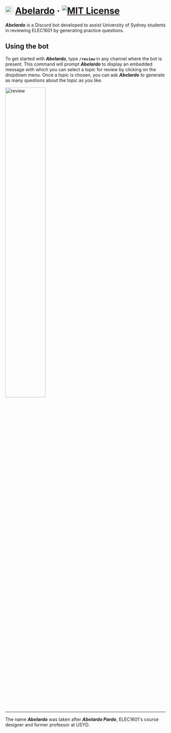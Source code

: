 # <img src="https://i.ibb.co/NssMsKn/Untitled-design-3-modified.png" alt="Abelardo Avatar" width="24"> [Abelardo](https://github.com/zetafy/abelardo) &middot; [![MIT License](https://img.shields.io/badge/license-MIT-red.svg)](https://github.com/zetafy/abelardo/blob/main/LICENSE)

***Abelardo*** is a Discord bot developed to assist University of Sydney students in reviewing ELEC1601 by generating practice questions.

## Using the bot

To get started with ***Abelardo***, type **`/review`** in any channel where the bot is present. This command will prompt ***Abelardo*** to display an embedded message with which you can select a topic for review by clicking on the dropdown menu. Once a topic is chosen, you can ask ***Abelardo*** to generate as many questions about the topic as you like.

<img src="https://github.com/zetafy/abelardo/assets/108279046/dccb76c1-aac6-4b9f-93eb-c56bfe737c16" alt="review" width="50%"> 


---

The name ***Abelardo*** was taken after ***Abelardo Pardo***, ELEC1601's course designer and former professor at USYD.

